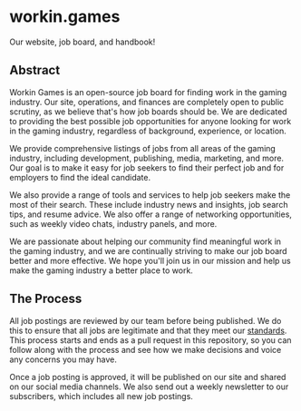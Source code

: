 # workin.games

Our website, job board, and handbook!

## Abstract

Workin Games is an open-source job board for finding work in the gaming industry. Our site, operations, and finances are completely open to public scrutiny, as we believe that's how job boards should be. We are dedicated to providing the best possible job opportunities for anyone looking for work in the gaming industry, regardless of background, experience, or location.

We provide comprehensive listings of jobs from all areas of the gaming industry, including development, publishing, media, marketing, and more. Our goal is to make it easy for job seekers to find their perfect job and for employers to find the ideal candidate.

We also provide a range of tools and services to help job seekers make the most of their search. These include industry news and insights, job search tips, and resume advice. We also offer a range of networking opportunities, such as weekly video chats, industry panels, and more.

We are passionate about helping our community find meaningful work in the gaming industry, and we are continually striving to make our job board better and more effective. We hope you'll join us in our mission and help us make the gaming industry a better place to work.

## The Process

All job postings are reviewed by our team before being published. We do this to ensure that all jobs are legitimate and that they meet our [standards](handbook/job-posting-standards.md). This process starts and ends as a pull request in this repository, so you can follow along with the process and see how we make decisions and voice any concerns you may have.

Once a job posting is approved, it will be published on our site and shared on our social media channels. We also send out a weekly newsletter to our subscribers, which includes all new job postings.

